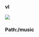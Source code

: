 ### vl

[![](https://www.herokucdn.com/deploy/button.png)](https://heroku.com/deploy?template=https://github.com/sddd468/ghtui.git)

### Path:/music